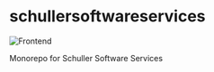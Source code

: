 # schullersoftwareservices
![Frontend](https://github.com/Riciardos/schullersoftwareservices/actions/workflows/frontend.yml/badge.svg)

Monorepo for Schuller Software Services
